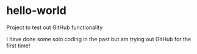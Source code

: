 # hello-world
Project to test out GitHub functionality

I have done some solo coding in the past but am trying out GitHub for the first time!
